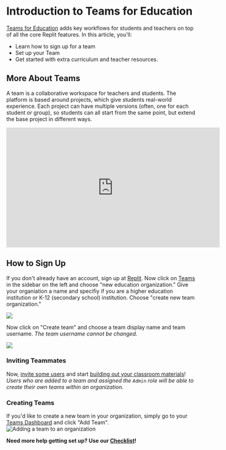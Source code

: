 # Introduction to Teams for Education

[Teams for Education](https://replit.com/teams-for-education) adds key workflows for students and teachers on top of all the core Replit features. In this article, you'll:
 * Learn how to sign up for a team
 * Set up your Team 
 * Get started with extra curriculum and teacher resources.

## More About Teams

A team is a collaborative workspace for teachers and students. The platform is based around projects, which give students real-world experience. Each project can have multiple versions (often, one for each student or group), so students can all start from the same point, but extend the base project in different ways.

<iframe width="560" height="315" src="https://www.youtube.com/embed/NJjDFJbUzdM" title="Intro to Teams for Education" frameborder="0" allow="accelerometer; autoplay; clipboard-write; encrypted-media; gyroscope; picture-in-picture" allowfullscreen></iframe>

## How to Sign Up

If you don't already have an account, sign up at [Replit](https://replit.com). Now click on [Teams](https://replit.com/teams) in the sidebar on the left and choose "new education organization." Give your organiation a name and specifiy if you are a higher education institution or K-12 (secondary school) institution. Choose "create new team organization."

![](https://replit-docs-images.bardia.repl.co/images/teamsForEducation/intro/neweduorg.png)


Now click on "Create team" and choose a team display name and team username. *The team username cannot be changed.*

![](https://replit-docs-images.bardia.repl.co/images/teamsForEducation/intro/teamname.png)

### Inviting Teammates
Now, [invite some users](/teams-edu/inviting-teachers-students) and start [building out your classroom materials](creating-projects-assignments)! 
*Users who are added to a team and assigned the `Admin` role will be able to create their own teams within an organization.*



### Creating Teams 
If you'd like to create a new team in your organization, simply go to your [Teams Dashboard](https://replit.com/teams) and click "Add Team". 
![Adding a team to an organization](https://replit-docs-images.bardia.repl.co/images/teamsForEducation/add_team.gif)


**Need more help getting set up? Use our [Checklist](teams-edu-checklist)!**

